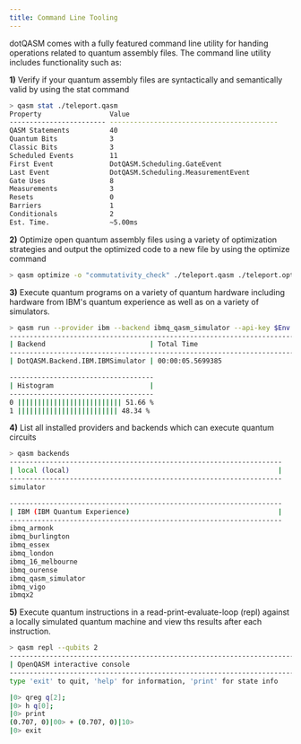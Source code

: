 ```yaml
---
title: Command Line Tooling
---
```

dotQASM comes with a fully featured command line utility for handing operations related to quantum assembly files. The command line utility includes functionality such as:

**1)** Verify if your quantum assembly files are syntactically and semantically valid by using the stat command

```sh
> qasm stat ./teleport.qasm
Property                 Value
------------------------ ------------------------------------------
QASM Statements          40
Quantum Bits             3
Classic Bits             3
Scheduled Events         11
First Event              DotQASM.Scheduling.GateEvent
Last Event               DotQASM.Scheduling.MeasurementEvent
Gate Uses                8
Measurements             3
Resets                   0
Barriers                 1
Conditionals             2
Est. Time.               ~5.00ms
```

**2)** Optimize open quantum assembly files using a variety of optimization strategies and output the optimized code to a new file by using the optimize command

```sh
> qasm optimize -o "commutativity_check" ./teleport.qasm ./teleport.optimized.qasm
```

**3)** Execute quantum programs on a variety of quantum hardware including hardware from IBM's quantum experience as well as on a variety of simulators.

```sh
> qasm run --provider ibm --backend ibmq_qasm_simulator --api-key $Env:IBM_KEY ./coinflip.qasm
--------------------------------------------------------------------------------------------------------------------
| Backend                          | Total Time                                         | Execution Time           |
--------------------------------------------------------------------------------------------------------------------
| DotQASM.Backend.IBM.IBMSimulator | 00:00:05.5699385                                   | 00:00:00.0022656         |

------------------------------------
| Histogram                        |
------------------------------------
0 |||||||||||||||||||||||||| 51.66 %
1 ||||||||||||||||||||||||| 48.34 %
```

**4)** List all installed providers and backends which can execute quantum circuits

```sh
> qasm backends
--------------------------------------------------------------------
| local (local)                                                    |
--------------------------------------------------------------------
simulator

--------------------------------------------------------------------
| IBM (IBM Quantum Experience)                                     |
--------------------------------------------------------------------
ibmq_armonk
ibmq_burlington
ibmq_essex
ibmq_london
ibmq_16_melbourne
ibmq_ourense
ibmq_qasm_simulator
ibmq_vigo
ibmqx2
```

**5)** Execute quantum instructions in a read-print-evaluate-loop (repl) against a locally simulated quantum machine and view ths results after each instruction.

```sh
> qasm repl --qubits 2
-----------------------------------------------------------------------
| OpenQASM interactive console                                        |
-----------------------------------------------------------------------
type 'exit' to quit, 'help' for information, 'print' for state info

|0> qreg q[2];
|0> h q[0];
|0> print
(0.707, 0)|00> + (0.707, 0)|10>
|0> exit
```